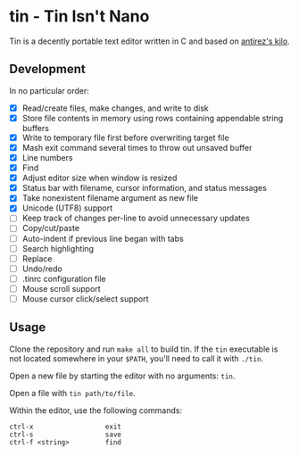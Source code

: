 # tin - Tin Isn't Nano

Tin is a decently portable text editor written in C and based on [antirez's kilo](https://github.com/antirez/kilo).

## Development

In no particular order:

- [x] Read/create files, make changes, and write to disk
- [x] Store file contents in memory using rows containing appendable string buffers
- [x] Write to temporary file first before overwriting target file
- [x] Mash exit command several times to throw out unsaved buffer
- [x] Line numbers
- [x] Find
- [x] Adjust editor size when window is resized
- [x] Status bar with filename, cursor information, and status messages
- [x] Take nonexistent filename argument as new file
- [x] Unicode (UTF8) support
- [ ] Keep track of changes per-line to avoid unnecessary updates
- [ ] Copy/cut/paste
- [ ] Auto-indent if previous line began with tabs
- [ ] Search highlighting
- [ ] Replace
- [ ] Undo/redo
- [ ] .tinrc configuration file
- [ ] Mouse scroll support
- [ ] Mouse cursor click/select support

## Usage

Clone the repository and run `make all` to build tin. If the `tin` executable is not located somewhere in your `$PATH`, you'll need to call it with `./tin`.

Open a new file by starting the editor with no arguments: `tin`.

Open a file with `tin path/to/file`.

Within the editor, use the following commands:

```
ctrl-x                  exit
ctrl-s                  save
ctrl-f <string>         find
```

